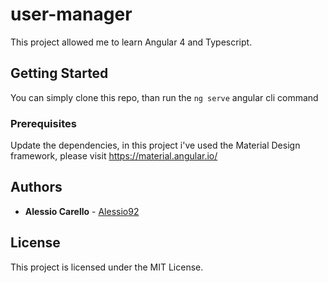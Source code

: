 # user-manager

This project allowed me to learn Angular 4 and Typescript.

## Getting Started

You can simply clone this repo, than run the `ng serve` angular cli command

### Prerequisites

Update the dependencies, in this project i've used the Material Design framework, please visit https://material.angular.io/

## Authors

* **Alessio Carello** - [Alessio92](https://github.com/Alessio92)

## License

This project is licensed under the MIT License.